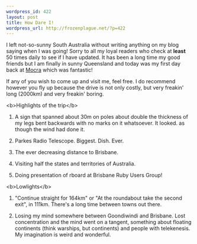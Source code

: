 ```yaml
--- 
wordpress_id: 422
layout: post
title: How Dare I!
wordpress_url: http://frozenplague.net/?p=422
---
```

I left not-so-sunny South Australia without writing anything on my blog saying when I was going! Sorry to all my loyal readers who check at <strong>least</strong> 50 times daily to see if I have updated. It has been a long time my good friends but I am finally in sunny Queensland and today was my first day back at <a href="http://mocra.com">Mocra</a> which was fantastic!

If any of you wish to come up and visit me, feel free. I do recommend however you fly up because the drive is not only costly, but very freakin' long (2000km) and very freakin' boring.

&lt;b&gt;Highlights of the trip&lt;/b&gt;

1. A sign that spanned about 30m on poles about double the thickness of my legs bent backwards with no marks on it whatsoever. It looked. as though the wind had done it.

2. Parkes Radio Telescope. Biggest. Dish. Ever.

3. The ever decreasing distance to Brisbane.

4. Visiting half the states and territories of Australia.

5. Doing presentation of rboard at Brisbane Ruby Users Group!

&lt;b&gt;Lowlights&lt;/b&gt;

1. "Continue straight for 164km" or "At the roundabout take the second exit", in 111km. There's a long time between towns out there.

2. Losing my mind somewhere between Goondiwindi and Brisbane. Lost concentration and the mind went on a tangent, something about floating continents (think warships, but continents) and people with telekenesis. My imagination is weird and wonderful.

